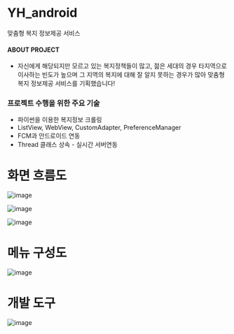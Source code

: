 # YH_android
맞춤형 복지 정보제공 서비스

#### ABOUT PROJECT
- 자신에게 해당되지만 모르고 있는 복지정책들이 많고, 젊은 세대의 경우 타지역으로 이사하는 빈도가 높으며 그 지역의 복지에 대해 잘 알지 못하는 경우가 많아 맞춤형 복지 정보제공 서비스를 기획했습니다!

### 프로젝트 수행을 위한 주요 기술
- 파이썬을 이용한 복지정보 크롤링
- ListView, WebView, CustomAdapter, PreferenceManager
- FCM과 안드로이드 연동   
- Thread 클래스 상속 - 실시간 서버연동


# 화면 흐름도
![image](https://user-images.githubusercontent.com/86466096/141659297-7a28b6cb-e36e-4970-9584-de45a4a8d1be.png)



![image](https://user-images.githubusercontent.com/86466096/141659495-1b09dcb9-0974-4aab-a08d-23b046d58ef7.png)


![image](https://user-images.githubusercontent.com/86466096/141659532-61182356-2fbb-4168-8a38-727244867e22.png)
# 메뉴 구성도 
![image](https://user-images.githubusercontent.com/86466096/141659452-501817ce-c74a-48a8-9084-e69224842109.png)

# 개발 도구
![image](https://user-images.githubusercontent.com/86466096/141659110-2a5afd11-e028-4669-acd0-cf9d39e4ab1d.png)

